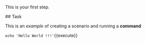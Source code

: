 This is your first step.

## Task

This is an _example_ of creating a scenario and running a **command**

`echo 'Hello World !!!'`{{execute}}
